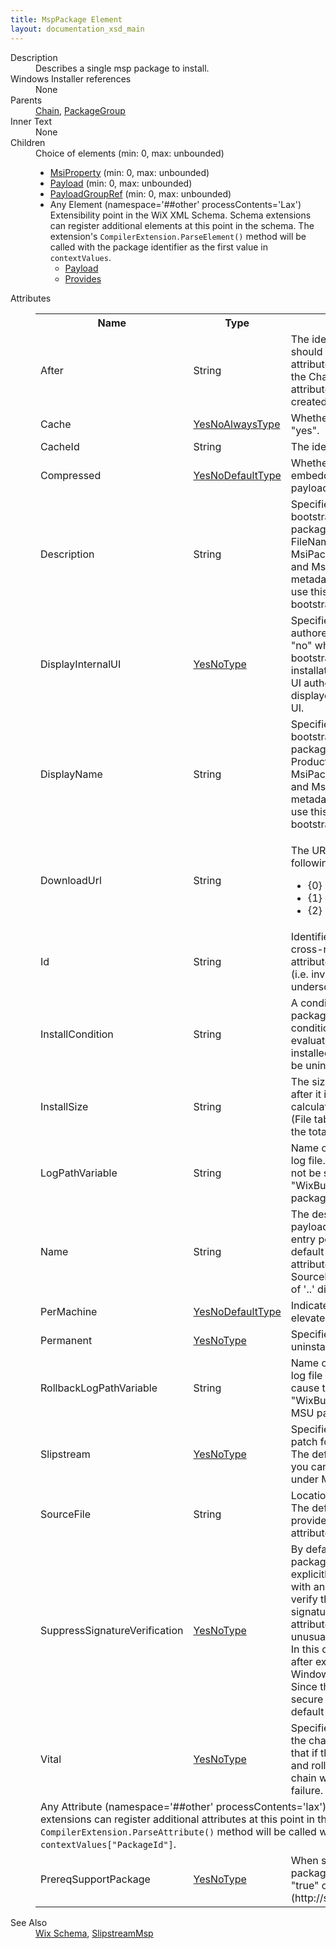 ```yaml
---
title: MspPackage Element
layout: documentation_xsd_main
---
```

<dl>
  <dt>Description</dt>
  <dd>Describes a single msp package to install.</dd>
  <dt>Windows Installer references</dt>
  <dd>None</dd>
  <dt>Parents</dt>
  <dd>
    <a href="../chain/">Chain</a>, <a href="../packagegroup/">PackageGroup</a></dd>
  <dt>Inner Text</dt>
  <dd>None</dd>
  <dt>Children</dt>
  <dd>Choice of elements (min: 0, max: unbounded)<ul><li><a href="../msiproperty/">MsiProperty</a> (min: 0, max: unbounded)</li><li><a href="../payload/">Payload</a> (min: 0, max: unbounded)</li><li><a href="../payloadgroupref/">PayloadGroupRef</a> (min: 0, max: unbounded)</li><li><span class="extension">Any Element (namespace='##other' processContents='Lax')                  Extensibility point in the WiX XML Schema.  Schema extensions can register additional                 elements at this point in the schema.  The extension's                 <code><nobr>CompilerExtension.ParseElement()</nobr></code>                 method will be called with the package identifier as the first value in                 <code>contextValues</code>.             </span><ul><li><a href="../payload/">Payload</a></li><li><a href="../../dependency/provides" class="extension">Provides</a></li></ul></li></ul></dd>
  <dt>Attributes</dt>
  <dd>
    <table cellspacing="0" cellpadding="0" class="schema">
      <tr>
        <th width="15%">Name</th>
        <th width="15%">Type</th>
        <th width="65%">Description</th>
        <th width="15%">Required</th>
      </tr>
      <tr>
        <td>After</td>
        <td>String</td>
        <td>             The identifier of another package that this one should be installed after. By default the After             attribute is set to the previous sibling package in the Chain or PackageGroup element. If this             attribute is specified ensure that a cycle is not created explicitly or implicitly.         </td>
        <td>&nbsp;</td>
      </tr>
      <tr>
        <td>Cache</td>
        <td><a href="../simple_type_yesnoalwaystype/">YesNoAlwaysType</a></td>
        <td>Whether to cache the package. The default is "yes".</td>
        <td>&nbsp;</td>
      </tr>
      <tr>
        <td>CacheId</td>
        <td>String</td>
        <td>The identifier to use when caching the package.</td>
        <td>&nbsp;</td>
      </tr>
      <tr>
        <td>Compressed</td>
        <td><a href="../simple_type_yesnodefaulttype/">YesNoDefaultType</a></td>
        <td>Whether the package payload should be embedded in a container or left as an external payload.</td>
        <td>&nbsp;</td>
      </tr>
      <tr>
        <td>Description</td>
        <td>String</td>
        <td>           Specifies the description to place in the bootstrapper application data manifest for the package. By default, ExePackages           use the FileName field from the version information, MsiPackages use the ARPCOMMENTS property, and MspPackages use           the Description patch metadata property. Other package types must use this attribute to define a description in the           bootstrapper application data manifest.         </td>
        <td>&nbsp;</td>
      </tr>
      <tr>
        <td>DisplayInternalUI</td>
        <td><a href="../simple_type_yesnotype/">YesNoType</a></td>
        <td>             Specifies whether the bundle will show the UI authored into the msp package. The default is "no"             which means all information is routed to the bootstrapper application to provide a unified installation             experience. If "yes" is specified the UI authored into the msp package will be displayed on top of             any bootstrapper application UI.           </td>
        <td>&nbsp;</td>
      </tr>
      <tr>
        <td>DisplayName</td>
        <td>String</td>
        <td>           Specifies the display name to place in the bootstrapper application data manifest for the package. By default, ExePackages           use the ProductName field from the version information, MsiPackages use the ProductName property, and MspPackages use           the DisplayName patch metadata property. Other package types must use this attribute to define a display name in the           bootstrapper application data manifest.         </td>
        <td>&nbsp;</td>
      </tr>
      <tr>
        <td>DownloadUrl</td>
        <td>String</td>
        <td><p>The URL to use to download the package. The following substitutions are supported:</p><ul><li>{0} is replaced by the package Id.</li><li>{1} is replaced by the payload Id.</li><li>{2} is replaced by the payload file name.</li></ul></td>
        <td>&nbsp;</td>
      </tr>
      <tr>
        <td>Id</td>
        <td>String</td>
        <td>             Identifier for this package, for ordering and cross-referencing. The default is the Name attribute             modified to be suitable as an identifier (i.e. invalid characters are replaced with underscores).         </td>
        <td>&nbsp;</td>
      </tr>
      <tr>
        <td>InstallCondition</td>
        <td>String</td>
        <td>A condition to evaluate before installing the package. The package will only be installed if the condition evaluates to true. If the condition evaluates to false and the bundle is being installed, repaired, or modified, the package will be uninstalled.</td>
        <td>&nbsp;</td>
      </tr>
      <tr>
        <td>InstallSize</td>
        <td>String</td>
        <td>             The size this package will take on disk in bytes after it is installed. By default, the binder will             calculate the install size by scanning the package (File table for MSIs, Payloads for EXEs)             and use the total for the install size of the package.         </td>
        <td>&nbsp;</td>
      </tr>
      <tr>
        <td>LogPathVariable</td>
        <td>String</td>
        <td>             Name of a Variable that will hold the path to the log file. An empty value will cause the variable to not             be set. The default is "WixBundleLog_[PackageId]" except for MSU packages which default to no logging.         </td>
        <td>&nbsp;</td>
      </tr>
      <tr>
        <td>Name</td>
        <td>String</td>
        <td>             The destination path and file name for this chain payload. Use this attribute to rename the             chain entry point or extract it into a subfolder. The default value is the file name from the             SourceFile attribute, if provided. At a minimum, the Name or SourceFile attribute must be specified.             The use of '..' directories is not allowed.         </td>
        <td>&nbsp;</td>
      </tr>
      <tr>
        <td>PerMachine</td>
        <td><a href="../simple_type_yesnodefaulttype/">YesNoDefaultType</a></td>
        <td>Indicates the package must be executed elevated. The default is "no".</td>
        <td>&nbsp;</td>
      </tr>
      <tr>
        <td>Permanent</td>
        <td><a href="../simple_type_yesnotype/">YesNoType</a></td>
        <td>             Specifies whether the package can be uninstalled. The default is "no".         </td>
        <td>&nbsp;</td>
      </tr>
      <tr>
        <td>RollbackLogPathVariable</td>
        <td>String</td>
        <td>             Name of a Variable that will hold the path to the log file used during rollback. An empty value will cause             the variable to not be set. The default is "WixBundleRollbackLog_[PackageId]" except for MSU packages which             default to no logging.         </td>
        <td>&nbsp;</td>
      </tr>
      <tr>
        <td>Slipstream</td>
        <td><a href="../simple_type_yesnotype/">YesNoType</a></td>
        <td>             Specifies whether to automatically slipstream the patch for any target msi packages in the chain. The default is "no".             Even when the value is "no", you can still author the SlipstreamMsp element under MsiPackage elements as desired.           </td>
        <td>&nbsp;</td>
      </tr>
      <tr>
        <td>SourceFile</td>
        <td>String</td>
        <td>             Location of the package to add to the bundle. The default value is the Name attribute, if provided.             At a minimum, the SourceFile or Name attribute must be specified.         </td>
        <td>&nbsp;</td>
      </tr>
      <tr>
        <td>SuppressSignatureVerification</td>
        <td><a href="../simple_type_yesnotype/">YesNoType</a></td>
        <td>           By default, a Bundle will use the hash of a package to verify its contents. If this attribute is explicitly set to "no"           and the package is signed with an Authenticode signature the Bundle will verify the contents of the package using the           signature instead. Therefore, the default for this attribute could be considered to be "yes". It is unusual for "yes" to           be the default of an attribute. In this case, the default was changed in WiX v3.9 after experiencing real-world issues           with Windows verifying Authenticode signatures. Since the Authenticode signatures are no more secure than hashing the           packages directly, the default was changed.         </td>
        <td>&nbsp;</td>
      </tr>
      <tr>
        <td>Vital</td>
        <td><a href="../simple_type_yesnotype/">YesNoType</a></td>
        <td>             Specifies whether the package must succeed for the chain to continue. The default "yes"             indicates that if the package fails then the chain will fail and rollback or stop. If             "no" is specified then the chain will continue even if the package reports failure.         </td>
        <td>&nbsp;</td>
      </tr>
      <tr>
        <td colspan="4">
          <span class="extension">Any Attribute (namespace='##other' processContents='lax')              Extensibility point in the WiX XML Schema.  Schema extensions can register additional             attributes at this point in the schema.  The extension's             <code><nobr>CompilerExtension.ParseAttribute()</nobr></code>             method will be called with the package identifier in             <code><nobr>contextValues["PackageId"]</nobr></code>.         </span>
          <tr>
            <td>
              <span class="extension">PrereqSupportPackage</span>
            </td>
            <td><a href="../../bal/simple_type_yesnotype">YesNoType</a></td>
            <td>                 When set to "yes", the Prereq BA will plan the package to be installed if its InstallCondition is "true" or empty.              (http://schemas.microsoft.com/wix/BalExtension)</td>
            <td>&nbsp;</td>
          </tr>
        </td>
      </tr>
    </table>
  </dd>
  <dt>See Also</dt>
  <dd>
    <a href="../wix">Wix Schema</a>, <a href="../slipstreammsp/">SlipstreamMsp</a></dd>
</dl>

